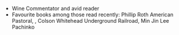- Wine Commentator and avid reader
- Favourite books among those read recently: Phillip Roth American Pastoral, , Colson Whitehead Underground Railroad, Min Jin Lee Pachinko
